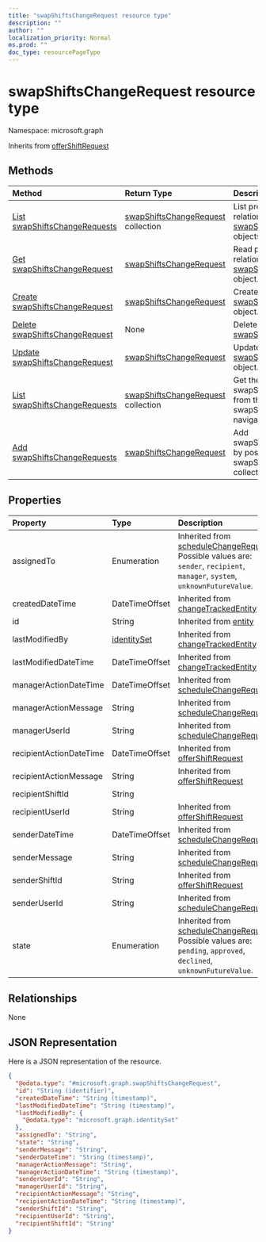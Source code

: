 ```yaml
---
title: "swapShiftsChangeRequest resource type"
description: ""
author: ""
localization_priority: Normal
ms.prod: ""
doc_type: resourcePageType
---
```


# swapShiftsChangeRequest resource type


Namespace: microsoft.graph




Inherits from [offerShiftRequest](../resources/offershiftrequest.md)

## Methods
|Method|Return Type|Description|
|:---|:---|:---|
|[List swapShiftsChangeRequests](../api/swapshiftschangerequest-list.md)|[swapShiftsChangeRequest](../resources/swapshiftschangerequest.md) collection|List properties and relationships of the [swapShiftsChangeRequest](../resources/swapshiftschangerequest.md) objects.|
|[Get swapShiftsChangeRequest](../api/swapshiftschangerequest-get.md)|[swapShiftsChangeRequest](../resources/swapshiftschangerequest.md)|Read properties and relationships of the [swapShiftsChangeRequest](../resources/swapshiftschangerequest.md) object.|
|[Create swapShiftsChangeRequest](../api/swapshiftschangerequest-create.md)|[swapShiftsChangeRequest](../resources/swapshiftschangerequest.md)|Create a new [swapShiftsChangeRequest](../resources/swapshiftschangerequest.md) object.|
|[Delete swapShiftsChangeRequest](../api/swapshiftschangerequest-delete.md)|None|Deletes a [swapShiftsChangeRequest](../resources/swapshiftschangerequest.md).|
|[Update swapShiftsChangeRequest](../api/swapshiftschangerequest-update.md)|[swapShiftsChangeRequest](../resources/swapshiftschangerequest.md)|Update the properties of a [swapShiftsChangeRequest](../resources/swapshiftschangerequest.md) object.|
|[List swapShiftsChangeRequests](../api/schedule-list-swapshiftschangerequests.md)|[swapShiftsChangeRequest](../resources/swapshiftschangerequest.md) collection|Get the swapShiftsChangeRequests from the swapShiftsChangeRequests navigation property.|
|[Add swapShiftsChangeRequests](../api/schedule-post-swapshiftschangerequests.md)|[swapShiftsChangeRequest](../resources/swapshiftschangerequest.md)|Add swapShiftsChangeRequests by posting to the swapShiftsChangeRequests collection.|

## Properties
|Property|Type|Description|
|:---|:---|:---|
|assignedTo|Enumeration| Inherited from [scheduleChangeRequest](../resources/schedulechangerequest.md). Possible values are: `sender`, `recipient`, `manager`, `system`, `unknownFutureValue`.|
|createdDateTime|DateTimeOffset| Inherited from [changeTrackedEntity](../resources/changetrackedentity.md)|
|id|String| Inherited from [entity](../resources/entity.md)|
|lastModifiedBy|[identitySet](../resources/identityset.md)| Inherited from [changeTrackedEntity](../resources/changetrackedentity.md)|
|lastModifiedDateTime|DateTimeOffset| Inherited from [changeTrackedEntity](../resources/changetrackedentity.md)|
|managerActionDateTime|DateTimeOffset| Inherited from [scheduleChangeRequest](../resources/schedulechangerequest.md)|
|managerActionMessage|String| Inherited from [scheduleChangeRequest](../resources/schedulechangerequest.md)|
|managerUserId|String| Inherited from [scheduleChangeRequest](../resources/schedulechangerequest.md)|
|recipientActionDateTime|DateTimeOffset| Inherited from [offerShiftRequest](../resources/offershiftrequest.md)|
|recipientActionMessage|String| Inherited from [offerShiftRequest](../resources/offershiftrequest.md)|
|recipientShiftId|String||
|recipientUserId|String| Inherited from [offerShiftRequest](../resources/offershiftrequest.md)|
|senderDateTime|DateTimeOffset| Inherited from [scheduleChangeRequest](../resources/schedulechangerequest.md)|
|senderMessage|String| Inherited from [scheduleChangeRequest](../resources/schedulechangerequest.md)|
|senderShiftId|String| Inherited from [offerShiftRequest](../resources/offershiftrequest.md)|
|senderUserId|String| Inherited from [scheduleChangeRequest](../resources/schedulechangerequest.md)|
|state|Enumeration| Inherited from [scheduleChangeRequest](../resources/schedulechangerequest.md). Possible values are: `pending`, `approved`, `declined`, `unknownFutureValue`.|

## Relationships
None

## JSON Representation
Here is a JSON representation of the resource.
<!-- {
  "blockType": "resource",
  "keyProperty": "id",
  "@odata.type": "microsoft.graph.swapShiftsChangeRequest",
  "baseType": "microsoft.graph.offerShiftRequest",
  "openType": false
}
-->
``` json
{
  "@odata.type": "#microsoft.graph.swapShiftsChangeRequest",
  "id": "String (identifier)",
  "createdDateTime": "String (timestamp)",
  "lastModifiedDateTime": "String (timestamp)",
  "lastModifiedBy": {
    "@odata.type": "microsoft.graph.identitySet"
  },
  "assignedTo": "String",
  "state": "String",
  "senderMessage": "String",
  "senderDateTime": "String (timestamp)",
  "managerActionMessage": "String",
  "managerActionDateTime": "String (timestamp)",
  "senderUserId": "String",
  "managerUserId": "String",
  "recipientActionMessage": "String",
  "recipientActionDateTime": "String (timestamp)",
  "senderShiftId": "String",
  "recipientUserId": "String",
  "recipientShiftId": "String"
}
```


